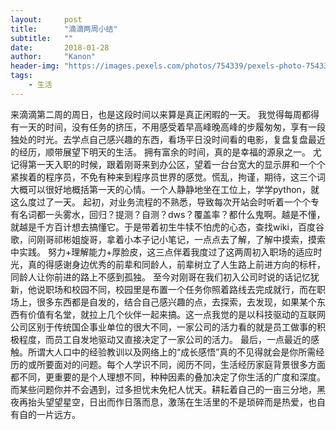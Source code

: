 ```yaml
---
layout:     post
title:      "滴滴两周小结"
subtitle:   ""
date:       2018-01-28
author:     "Kanon"
header-img: "https://images.pexels.com/photos/754339/pexels-photo-754339.jpeg?w=940&h=650&auto=compress&cs=tinysrgb"
tags:
    - 生活
---
```


来滴滴第二周的周日，也是这段时间以来算是真正闲暇的一天。
我觉得每周都得有一天的时间，没有任务的挤压，不用感受着早高峰晚高峰的步履匆匆，享有一段独处的时光。去学点自己感兴趣的东西，看场平日没时间看的电影，复盘复盘最近的经历，顺带展望下明天的生活。
拥有富余的时间，真的是幸福的源泉之一。
尤记得第一天入职的时候，跟着刚哥来到办公区，望着一台台宽大的显示屏和一个个紧挨着的程序员，不免有种来到程序员世界的感觉。慌乱，拘谨，期待，这三个词大概可以很好地概括第一天的心情。一个人静静地坐在工位上，学学python，就这么度过了一天。
起初，对业务流程的不熟悉，导致每次开站会时听着一个个专有名词都一头雾水，回归？提测？自测？dws？覆盖率？都什么鬼啊。越是不懂，就越是千方百计想去搞懂它。于是带着初生牛犊不怕虎的心态，查找wiki，百度谷歌，问刚哥祁彬姐旋哥，拿着小本子记小笔记，一点点去了解，了解中摸索，摸索中实践。
努力+理解能力+厚脸皮，这三点伴着我度过了这两周初入职场的适应时光，真的得感谢身边优秀的前辈和同龄人，前辈树立了人生路上前进方向的标杆，同龄人让你前进的路上不感到孤独。
至今对刚哥在我们初入公司时说的话记忆犹新，他说职场和校园不同，校园里是布置一个任务你照着路线去完成就行，而在职场上，很多东西都是自发的，结合自己感兴趣的点，去探索，去发现，如果某个东西有价值有名堂，就拉上几个伙伴一起来搞。这一点我觉的是以科技驱动的互联网公司区别于传统国企事业单位的很大不同，一家公司的活力看的就是员工做事的积极程度，而员工自发地驱动又直接决定了一家公司的活力。
最后，一点最近的感触。所谓大人口中的经验教训以及网络上的“成长感悟”真的不见得就会是你所需经历的或所要面对的问题。每个人学识不同，阅历不同，生活经历家庭背景很多方面都不同，更重要的是个人理想不同，种种因素的叠加决定了你生活的广度和深度。而某些问题你并不会遇到，过多担忧未免杞人忧天。耕耘着自己的一亩三分地，黑夜再抬头望望星空，日出而作日落而息，激荡在生活里的不是琐碎而是热爱，也自有自的一片远方。
